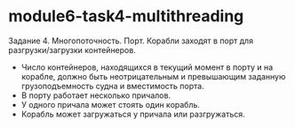 # module6-task4-multithreading

Задание 4. Многопоточность. 
Порт. Корабли заходят в порт для разгрузки/загрузки контейнеров. 
- Число контейнеров, находящихся в текущий момент в порту и на корабле, 
должно быть неотрицательным и превышающим заданную грузоподъемность 
судна и вместимость порта. 
- В порту работает несколько причалов.
- У одного причала может стоять один корабль. 
- Корабль может загружаться у причала или разгружаться.
